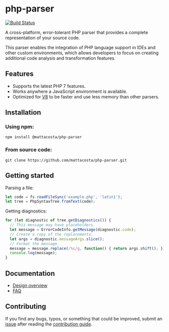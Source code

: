 # php-parser

[![Build Status](https://travis-ci.org/mattacosta/php-parser.svg?branch=master)](https://travis-ci.org/mattacosta/php-parser)

A cross-platform, error-tolerant PHP parser that provides a complete
representation of your source code.

This parser enables the integration of PHP language support in IDEs and other
custom environments, which allows developers to focus on creating additional
code analysis and transformation features.

## Features
- Supports the latest PHP 7 features.
- Works anywhere a JavaScript environment is available.
- Optimized for [V8](https://en.wikipedia.org/wiki/Chrome_V8) to be faster and use
  less memory than other parsers.

## Installation

### Using npm:
`npm install @mattacosta/php-parser`

### From source code:
`git clone https://github.com/mattacosta/php-parser.git`

## Getting started

Parsing a file:

```ts
let code = fs.readFileSync('example.php', 'latin1');
let tree = PhpSyntaxTree.fromText(code);
```

Getting diagnostics:
```ts
for (let diagnostic of tree.getDiagnostics()) {
  // This message may have placeholders.
  let message = ErrorCodeInfo.getMessage(diagnostic.code);
  // Create a copy of the replacements.
  let args = diagnostic.messageArgs.slice();
  // Format the message.
  message = message.replace(/%s/g, function() { return args.shift(); });
  console.log(message);
}
```

## Documentation
- [Design overview][Wiki_DesignOverview]
- [FAQ][Wiki_FAQ]

## Contributing

If you find any bugs, typos, or something that could be improved, submit an
[issue](https://github.com/mattacosta/php-parser/issues) after reading the
[contribution guide][File_CONTRIBUTING.md].

<!-- Reference links -->

[File_CONTRIBUTING.md]: https://github.com/mattacosta/php-parser/blob/master/CONTRIBUTING.md
[Wiki_Benchmarks]: https://github.com/mattacosta/php-parser/wiki/Benchmarks
[Wiki_FAQ]: https://github.com/mattacosta/php-parser/wiki/FAQ
[Wiki_DesignOverview]: https://github.com/mattacosta/php-parser/wiki/Design-overview
